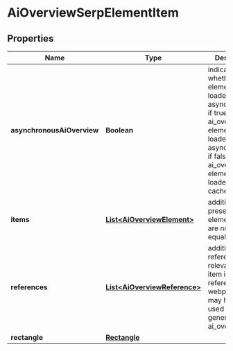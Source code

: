 

# AiOverviewSerpElementItem


## Properties

| Name | Type | Description | Notes |
|------------ | ------------- | ------------- | -------------|
|**asynchronousAiOverview** | **Boolean** | indicates whether the element is loaded asynchronically if true, the ai_overview element is loaded asynchronically; if false, the ai_overview element is loaded from cache; |  [optional] |
|**items** | [**List&lt;AiOverviewElement&gt;**](AiOverviewElement.md) | additional items present in the element if there are none, equals null |  [optional] |
|**references** | [**List&lt;AiOverviewReference&gt;**](AiOverviewReference.md) | additional references relevant to the item includes references to webpages that may have been used to generate the ai_overview |  [optional] |
|**rectangle** | [**Rectangle**](Rectangle.md) |  |  [optional] |



